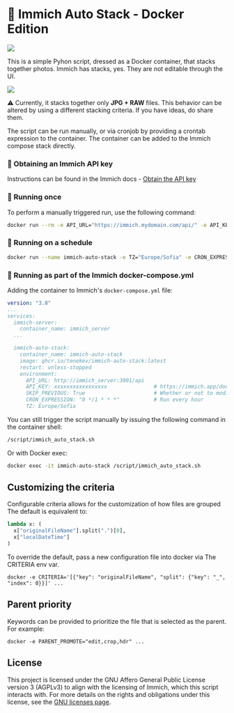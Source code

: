# 🐳 Immich Auto Stack - Docker Edition

![](images/stacks.png)

This is a simple Pyhon script, dressed as a Docker container, that stacks together photos. Immich has stacks, yes. They are not editable through the UI.

![](images/strip.png)

⚠️ Currently, it stacks together only **JPG + RAW** files. This behavior can be altered by using a different stacking criteria. If you have ideas, do share them.

The script can be run manually, or via cronjob by providing a crontab expression to the container. The container can be added to the Immich compose stack directly.

### 🔑 Obtaining an Immich API key
Instructions can be found in the Immich docs - [Obtain the API key](https://immich.app/docs/features/command-line-interface#obtain-the-api-key)

### 🔂 Running once
To perform a manually triggered run, use the following command:

```bash
docker run --rm -e API_URL="https://immich.mydomain.com/api/" -e API_KEY="xxxxx" -e SKIP_PREVIOUS=True ghcr.io/tenekev/immich-auto-stack:latest /script/immich_auto_stack.sh
```

### 🔁 Running on a schedule
```bash
docker run --name immich-auto-stack -e TZ="Europe/Sofia" -e CRON_EXPRESSION="0 * * * *" -e API_URL="https://immich.mydomain.com/api/" -e API_KEY="xxxxx" -e SKIP_PREVIOUS=True ghcr.io/tenekev/immich-auto-stack:latest
```

### 📃 Running as part of the Immich docker-compose.yml
Adding the container to Immich's `docker-compose.yml` file:

```yml
version: "3.8"
...
services:
  immich-server:
    container_name: immich_server
  ...

  immich-auto-stack:
    container_name: immich-auto-stack
    image: ghcr.io/tenekev/immich-auto-stack:latest
    restart: unless-stopped
    environment:
      API_URL: http://immich_server:3001/api
      API_KEY: xxxxxxxxxxxxxxxxx               # https://immich.app/docs/features/command-line-interface#obtain-the-api-key
      SKIP_PREVIOUS: True                      # Whether or not to modify photos that are already in stacks. Going over all assets takes a lot more time.
      CRON_EXPRESSION: "0 */1 * * *"           # Run every hour
      TZ: Europe/Sofia
```

You can still trigger the script manually by issuing the following command in the container shell:
```sh
/script/immich_auto_stack.sh
```
Or with Docker exec:
```sh
docker exec -it immich-auto-stack /script/immich_auto_stack.sh
```

## Customizing the criteria

Configurable criteria allows for the customization of how files are grouped
The default is equivalent to:

```python
lambda x: (
  x["originalFileName"].split(".")[0],
  x["localDateTime"]
)
```

To override the default, pass a new configuration file into docker via
The CRITERIA env var.

```shell
docker -e CRITERIA='[{"key": "originalFileName", "split": {"key": "_", "index": 0}}]' ...
``` 

## Parent priority

Keywords can be provided to prioritize the file that is selected as the parent. For example:

```shell
docker -e PARENT_PROMOTE="edit,crop,hdr" ...
``` 

## License

This project is licensed under the GNU Affero General Public License version 3 (AGPLv3) to align with the licensing of Immich, which this script interacts with. For more details on the rights and obligations under this license, see the [GNU licenses page](https://opensource.org/license/agpl-v3).

